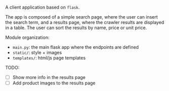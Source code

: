 A client application based on `flask`.

The app is composed of a simple search page, where the user can insert the 
search term, and a results page, where the crawler results are displayed in a
table. The user can sort the results by name, price or unit price.

Module organization:
  - `main.py`: the main flask app where the endpoints are defined
  - `static/`: style + images
  - `templates/`: html/js page templates

TODO:
  - [ ] Show more info in the results page
  - [ ] Add product images to the results page